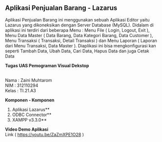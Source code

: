 ## Aplikasi Penjualan Barang - Lazarus

Aplikasi Penjualan Barang ini menggunakan sebuah Aplikasi Editor yaitu Lazarus yang dikoneksikan dengan Server Database (MySQL). Didalam di aplikasi ini terdiri dari beberapa Menu : Menu File ( Login, Logout, Exit ), Menu Data Master ( Data Barang, Data Kategori Barang, Data Customer ), Menu Transaksi ( Transaksi, Detail Transaksi ) dan Menu Laporan ( Laporan dari Menu Transaksi, Data Master ). Diaplikasi ini bisa mengkonfigurasi kan seperti Tambah Data, Ubah Data, Cari Data, Hapus Data dan juga Cetak Data 

**Tugas UAS Pemograman Visual Dekstop**

</br>
Nama  : Zaini Muhtarom
</br>
NIM   : 312110294
</br>
Kelas : TI.21.A3
</br>

**Komponen - Komponen**
1. Aplikasi Lazarus**
2. ODBC Connector**
3. XAMPP v3.3.0**


**Video Demo Aplikasi**
</br>
Link ( https://youtu.be/ZaZmXPE1O28 )

